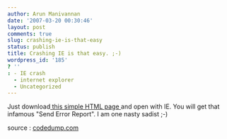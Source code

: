 ```yaml
---
author: Arun Manivannan
date: '2007-03-20 00:30:46'
layout: post
comments: true
slug: crashing-ie-is-that-easy
status: publish
title: Crashing IE is that easy. ;-)
wordpress_id: '185'
? ''
: - IE crash
  - internet explorer
  - Uncategorized
---
```


Just download[ this simple HTML page ][1]and open with IE. You will get that
infamous "Send Error Report". I am one nasty sadist ;-)

source : [codedump.com][2]

   [1]: http://www.arunma.com/files/IECrash.html

   [2]: http://codedump.jonasjohn.de/snippets/crash_ie.htm


